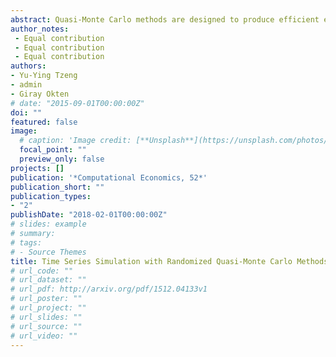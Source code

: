 ```yaml
---
abstract: Quasi-Monte Carlo methods are designed to produce efficient estimates of simulated values but the error statistics of these estimates are difficult to compute. Randomized quasi-Monte Carlo methods have been developed to address this short-coming. In this paper we compare quasi-Monte Carlo and randomized quasi-Monte Carlo techniques for simulating time series. We use randomized quasi-Monte Carlo to compute value-at-risk and expected shortfall measures for a stock portfolio whose returns follow a highly nonlinear Markov switching stochastic volatility model which does not admit analytical solutions for the returns distribution. Quasi-Monte Carlo methods are more accurate but do not allow the computation of reliable confidence intervals about risk measures. We find that randomized quasi-Monte Carlo methods maintain many of the advantages of quasi-Monte Carlo while also providing the ability to produce reliable confidence intervals of the simulated risk measures. However, the advantages in speed of convergence of randomized quasi-Monte Carlo diminish as the forecast horizon increases.
author_notes:
 - Equal contribution
 - Equal contribution
 - Equal contribution
authors:
- Yu-Ying Tzeng
- admin
- Giray Okten
# date: "2015-09-01T00:00:00Z"
doi: ""
featured: false
image:
  # caption: 'Image credit: [**Unsplash**](https://unsplash.com/photos/jdD8gXaTZsc)'
  focal_point: ""
  preview_only: false
projects: []
publication: '*Computational Economics, 52*'
publication_short: ""
publication_types:
- "2"
publishDate: "2018-02-01T00:00:00Z"
# slides: example
# summary: 
# tags:
# - Source Themes
title: Time Series Simulation with Randomized Quasi-Monte Carlo Methods - An Application to Value at Risk and Expected Shortfall
# url_code: ""
# url_dataset: ""
# url_pdf: http://arxiv.org/pdf/1512.04133v1
# url_poster: ""
# url_project: ""
# url_slides: ""
# url_source: ""
# url_video: ""
---
```

